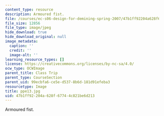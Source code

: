 ```yaml
---
content_type: resource
description: Armoured fist.
file: /courses/ec-s06-design-for-demining-spring-2007/47b1ff92204a628f67744c821be6d213_ppe13.jpg
file_size: 12856
file_type: image/jpeg
hide_download: true
hide_download_original: null
image_metadata:
  caption: ''
  credit: ''
  image-alt: ''
learning_resource_types: []
license: https://creativecommons.org/licenses/by-nc-sa/4.0/
ocw_type: OCWImage
parent_title: Class Trip
parent_type: CourseSection
parent_uid: 99ecbfa6-ce5e-d537-8b6d-181d91efeba3
resourcetype: Image
title: ppe13.jpg
uid: 47b1ff92-204a-628f-6774-4c821be6d213
---
```

Armoured fist.